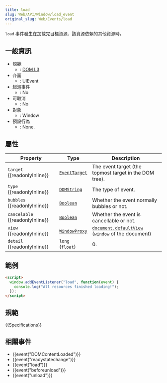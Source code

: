 ```yaml
---
title: load
slug: Web/API/Window/load_event
original_slug: Web/Events/load
---
```

`load` 事件發生在加載完目標資源、該資源依賴的其他資源時。

## 一般資訊

- 規範
  - : [DOM L3](http://www.w3.org/TR/DOM-Level-3-Events/#event-type-load)
- 介面
  - : UIEvent
- 起泡事件
  - : No
- 可取消
  - : No
- 對象
  - : Window
- 預設行為
  - : None.

## 屬性

| Property                              | Type                                             | Description                                                                                   |
| ------------------------------------- | ------------------------------------------------ | --------------------------------------------------------------------------------------------- |
| `target` {{readonlyInline}}     | [`EventTarget`](/zh-TW/docs/Web/API/EventTarget) | The event target (the topmost target in the DOM tree).                                        |
| `type` {{readonlyInline}}       | [`DOMString`](/zh-TW/docs/Web/API/DOMString)     | The type of event.                                                                            |
| `bubbles` {{readonlyInline}}    | [`Boolean`](/zh-TW/docs/Web/API/Boolean)         | Whether the event normally bubbles or not.                                                    |
| `cancelable` {{readonlyInline}} | [`Boolean`](/zh-TW/docs/Web/API/Boolean)         | Whether the event is cancellable or not.                                                      |
| `view` {{readonlyInline}}       | [`WindowProxy`](/zh-TW/docs/Web/API/WindowProxy) | [`document.defaultView`](/zh-TW/docs/Web/API/Document/defaultView) (`window` of the document) |
| `detail` {{readonlyInline}}     | `long` (`float`)                                 | 0.                                                                                            |

## 範例

```html
<script>
  window.addEventListener("load", function(event) {
    console.log("All resources finished loading!");
  });
</script>
```

## 規範

{{Specifications}}

## 相關事件

- {{event("DOMContentLoaded")}}
- {{event("readystatechange")}}
- {{event("load")}}
- {{event("beforeunload")}}
- {{event("unload")}}
